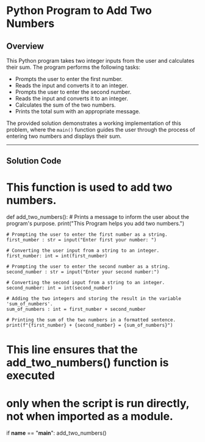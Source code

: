 # Python Program to Add Two Numbers

## Overview

This Python program takes two integer inputs from the user and calculates their sum. The program performs the following tasks:

- Prompts the user to enter the first number.
- Reads the input and converts it to an integer.
- Prompts the user to enter the second number.
- Reads the input and converts it to an integer.
- Calculates the sum of the two numbers.
- Prints the total sum with an appropriate message.

The provided solution demonstrates a working implementation of this problem, where the `main()` function guides the user through the process of entering two numbers and displays their sum.

---

## Solution Code

# This function is used to add two numbers.
def add_two_numbers():
    # Prints a message to inform the user about the program's purpose.
    print("This Program helps you add two numbers.")

    # Prompting the user to enter the first number as a string.
    first_number : str = input("Enter first your number: ")

    # Converting the user input from a string to an integer.
    first_number: int = int(first_number)

    # Prompting the user to enter the second number as a string.
    second_number : str = input("Enter your second number:")

    # Converting the second input from a string to an integer.
    second_number: int = int(second_number)

    # Adding the two integers and storing the result in the variable 'sum_of_numbers'.
    sum_of_numbers : int = first_number + second_number

    # Printing the sum of the two numbers in a formatted sentence.
    print(f"{first_number} + {second_number} = {sum_of_numbers}")

# This line ensures that the add_two_numbers() function is executed 
# only when the script is run directly, not when imported as a module.
if __name__ == "__main__":
    add_two_numbers()
